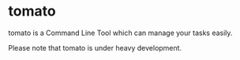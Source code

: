 # tomato
tomato is a Command Line Tool which can manage your tasks easily.

Please note that tomato is under heavy development.
